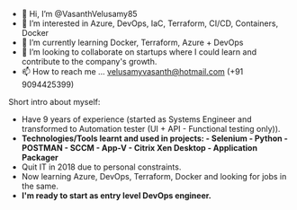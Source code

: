 - 👋 Hi, I’m @VasanthVelusamy85
- 👀 I’m interested in Azure, DevOps, IaC, Terraform, CI/CD, Containers, Docker
- 🌱 I’m currently learning Docker, Terraform, Azure + DevOps
- 💞️ I’m looking to collaborate on startups where I could learn and contribute to the company's growth.
- 📫 How to reach me ... velusamyvasanth@hotmail.com (+91 9094425399)

Short intro about myself:
  - Have 9 years of experience (started as Systems Engineer and transformed to Automation tester (UI + API - Functional testing only)).
  - **Technologies/Tools learnt and used in projects:
        - Selenium
        - Python
        - POSTMAN
        - SCCM
        - App-V
        - Citrix Xen Desktop
        - Application Packager**
  - Quit IT in 2018 due to personal constraints.
  - Now learning Azure, DevOps, Terraform, Docker and looking for jobs in the same.
  - **I'm ready to start as entry level DevOps engineer.**
<!---
VasanthVelusamy85/VasanthVelusamy85 is a ✨ special ✨ repository because its `README.md` (this file) appears on your GitHub profile.
You can click the Preview link to take a look at your changes.
--->
